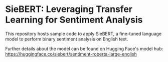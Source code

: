 # SieBERT: Leveraging Transfer Learning for Sentiment Analysis

This repository hosts sample code to apply SieBERT, a fine-tuned language model to perform binary sentiment analysis on English text.

Further details about the model can be found on Hugging Face's model hub: https://huggingface.co/siebert/sentiment-roberta-large-english
